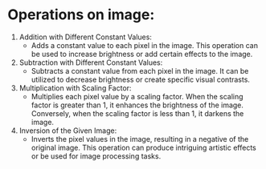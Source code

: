 # Operations on image:

1. Addition with Different Constant Values:
   * Adds a constant value to each pixel in the image. This operation can be used to increase brightness or add certain effects to the image.
2. Subtraction with Different Constant Values:
   * Subtracts a constant value from each pixel in the image. It can be utilized to decrease brightness or create specific visual contrasts.
3. Multiplication with Scaling Factor:
   * Multiplies each pixel value by a scaling factor. When the scaling factor is greater than 1, it enhances the brightness of the image. Conversely, when the scaling factor is less than 1, it darkens the image.
4. Inversion of the Given Image:
   * Inverts the pixel values in the image, resulting in a negative of the original image. This operation can produce intriguing artistic effects or be used for image processing tasks.
